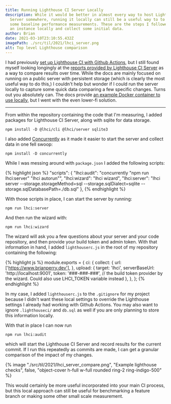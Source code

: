 ```yaml
---
title: Running Lighthouse CI Server Locally
description: While it would be better in almost every way to host Lighthouse CI
  Server somewhere, running it locally can still be a useful way to to collect
  some baseline performance measurements. These are the steps I followed to run
  an instance locally and collect some initial data.
author: Brian
date: 2021-03-10T23:10:55.432Z
imagePath: ./src/til/2021/lhci_server.png
alt: Top level Lighthouse comparison
---
```

I had previously [set up Lighthouse CI with Github Actions](/til/2021/configuring-lighthouse-ci-with-github-actions/), but I still found myself looking longingly at the [reports provided by Lighthouse CI Server](https://twitter.com/_developit/status/1266112451155841024) as a way to compare results over time. While the docs are mainly focused on running on a public server with persistent storage (which is clearly the most useful way to do this,) I couldn't help but wonder if I could run the server locally to capture some quick data comparing a few specific changes. Turns out you absolutely can. The docs provide [an example Docker container to use locally](https://twitter.com/_developit/status/1266112451155841024), but I went with the even lower-fi solution.

---

From within the repository containing the code that I'm measuring, I added packages for Lighthouse CI Server, along with sqlite for data storage.

    npm install -D @lhci/cli @lhci/server sqlite3

I also added [Concurrently](https://www.npmjs.com/package/concurrently) as it made it easier to start the server and collect data in one fell swoop:

    npm install -D concurrently

While I was messing around with `package.json` I added the following scripts:

{% highlight json %}
"scripts": {
  "lhci:audit": "concurrently \"npm run lhci:server\" \"lhci autorun\"",
  "lhci:wizard": "lhci wizard",
  "lhci:server": "lhci server --storage.storageMethod=sql --storage.sqlDialect=sqlite --storage.sqlDatabasePath=./db.sql"
},
{% endhighlight %}

With those scripts in place, I can start the server by running:

    npm run lhci:server

And then run the wizard with:

    npm run lhci:wizard

The wizard will ask you a few questions about your server and your code repository, and then provide your build token and admin token. With that information in hand, I added `lighthouserc.js` in the root of my repository containing the following:

{% highlight js %}
module.exports = {
  ci: {
    collect: {
      url: ['https://www.brianperry.dev'],
    },
    upload: {
      target: 'lhci',
      serverBaseUrl: 'http://localhost:9001',
      token: '###-###-###', // the build token provider by the wizard. Could also use LHCI_TOKEN variable instead
    },
  },
};
{% endhighlight %}

In my case, I added `lighthouserc.js` to the `.gitignore` for my project because I didn't want these local settings to override the Lighthouse settings I already had working with Github Actions. You may also want to ignore `.lighthouseci/` and `db.sql` as well if you are only planning to store this information locally.

With that in place I can now run

    npm run lhci:audit

which will start the Lighthouse CI Server and record results for the current commit. If I run this repeatedly as commits are made, I can get a granular comparison of the impact of my changes.

{% image "./src/til/2021/lhci_server_compare.png", "Example lighthouse checks", false, "object-cover h-full w-full rounded ring-2 ring-indigo-500" %}

This would certainly be more useful incorporated into your main CI process, but this local approach can still be useful for benchmarking a feature branch or making some other small scale measurement.